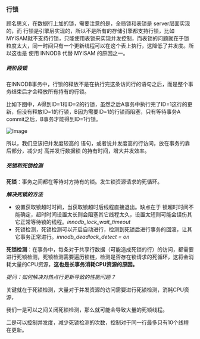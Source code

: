 ### 行锁

顾名思义，在数据行上加的锁，需要注意的是，全局锁和表锁是 server层面实现的，而 行锁是引擎层实现的，所以不是所有的存储引擎都支持行锁，比如MYISAM就不支持行锁，只能使用表锁来实现并发控制，而表锁的问题就在于锁粒度太大，同一时间只有一个更新线程可以在这个表上执行，这降低了并发度。所以这也是 使用 INNODB 代替 MYISAM 的原因之一。

##### 两阶段锁

在INNODB事务中，行锁的释放不是在执行完这条访问行的语句之后，而是整个事务结束后才会释放所有持有的行锁。

比如下图中，A得到ID=1和ID=2的行锁，虽然之后A事务中执行完了ID=1这行的更新，但没有释放ID=1的行锁，B因为需要ID=1的行锁而阻塞，只有等待事务A commit之后，B事务才能得到ID=1行锁。

![Image](C:\Users\admin\AppData\Local\Temp\chrome_drag10144_27953\Image.png)

所以，我们应该把并发度较高的 语句，或者说并发度高的行访问，放在事务的靠后部分，减少对 高并发行数据锁 的持有时间，增大并发效率。

##### 死锁和死锁检测

**死锁**：事务之间都在等待对方持有的锁。发生锁资源请求的死循环。

***解决死锁的方法***

- 设置获取锁超时时间，当获取锁超时后线程直接退出。缺点在于 锁超时时间不能确定，超时时间设置太长则会阻塞其它线程太久，设置太短则可能会误伤其它正常等待锁的线程。*innodb_lock_wait_timeout*
- 死锁检测，死锁检测可以开启自动进行，检测到死锁后进行事务的回滚，让其它事务正常进行。*innodb_deadlock_detect = on*

**死锁检测**：在事务中，每条对于共享行数据（可能造成死锁的行）的访问，都需要进行死锁检测，死锁检测需要遍历锁链，检测是否存在锁请求的死循环，这将会消耗大量的CPU资源，**这也是长事务消耗CPU资源的原因。**

*提问：如何解决对热点行更新导致的性能问题？*

关键就在于死锁检测，大量对于并发资源的访问需要进行死锁检测，消耗CPU资源，

我们一是可以之间关闭死锁检测，那么就可能会导致大量的死锁线程。

二是可以控制并发度，减少死锁检测的次数，控制对于同一行最多只有10个线程在更新。